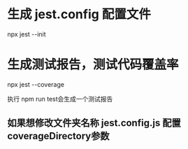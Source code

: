 
# 生成 jest.config 配置文件
npx jest --init

# 生成测试报告，测试代码覆盖率
npx jest --coverage

  执行 npm run test会生成一个测试报告
  ## 如果想修改文件夹名称 jest.config.js 配置coverageDirectory参数
